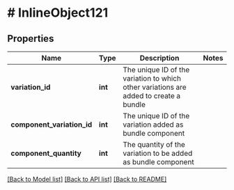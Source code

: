 # # InlineObject121

## Properties

Name | Type | Description | Notes
------------ | ------------- | ------------- | -------------
**variation_id** | **int** | The unique ID of the variation to which other variations are added to create a bundle | 
**component_variation_id** | **int** | The unique ID of the variation added as bundle component | 
**component_quantity** | **int** | The quantity of the variation to be added as bundle component | 

[[Back to Model list]](../../README.md#documentation-for-models) [[Back to API list]](../../README.md#documentation-for-api-endpoints) [[Back to README]](../../README.md)


